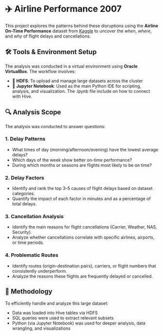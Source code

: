 # ✈️ Airline Performance 2007

This project explores the patterns behind these disruptions using the **Airline On-Time Performance** dataset from [Kaggle](https://www.kaggle.com/datasets/wenxingdi/data-expo-2009-airline-on-time-data/data?select=1993.csv) to uncover the *when*, *where*, and *why* of flight delays and cancellations.


## 🛠️ Tools & Environment Setup

The analysis was conducted in a virtual environment using **Oracle VirtualBox**. The workflow involves:

- 📂 **HDFS**: To upload and manage large datasets across the cluster  
- 🐍 **Jupyter Notebook**: Used as the main Python IDE for scripting, analysis, and visualization. The .ipynb file include on how to connect with Hive.  


## 🔍 Analysis Scope
The analysis was conducted to answer questions:

### 1. **Delay Patterns**
- What times of day (morning/afternoon/evening) have the lowest average delays?
- Which days of the week show better on-time performance?
- During which months or seasons are flights most likely to be on time?

### 2. **Delay Factors**
- Identify and rank the top 3–5 causes of flight delays based on dataset categories.
- Quantify the impact of each factor in minutes and as a percentage of total delays.

### 3. **Cancellation Analysis**
- Identify the main reasons for flight cancellations (Carrier, Weather, NAS, Security).
- Analyze whether cancellations correlate with specific airlines, airports, or time periods.

### 4. **Problematic Routes**
- Identify routes (origin-destination pairs), carriers, or flight numbers that consistently underperform.
- Analyze the reasons these flights are frequently delayed or cancelled.

## 🧠 Methodology

To efficiently handle and analyze this large dataset:
- Data was loaded into Hive tables via HDFS
- SQL queries were used to extract relevant subsets
- Python (via Jupyter Notebook) was used for deeper analysis, data wrangling, and visualizations

